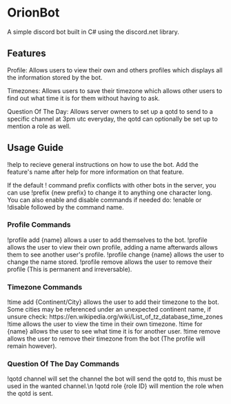 <h1>OrionBot</h1>
A simple discord bot built in C# using the discord.net library.

<h2>Features</h2>
Profile:
Allows users to view their own and others profiles which displays all the information stored by the bot.

Timezones:
Allows users to save their timezone which allows other users to find out what time it is for them without having to ask.

Question Of The Day:
Allows server owners to set up a qotd to send to a specific channel at 3pm utc everyday, the qotd can optionally be set up to mention a role as well.

<h2>Usage Guide</h2>
!help to recieve general instructions on how to use the bot.
Add the feature's name after help for more information on that feature.

If the default ! command prefix conflicts with other bots in the server, you can use !prefix {new prefix} to change it to anything one character long.
You can also enable and disable commands if needed do: !enable or !disable followed by the command name.

<h3>Profile Commands</h3>
!profile add {name} allows a user to add themselves to the bot.
!profile allows the user to view their own profile, adding a name afterwards allows them to see another user's profile.
!profile change {name} allows the user to change the name stored.
!profile remove allows the user to remove their profile (This is permanent and irreversable).

<h3>Timezone Commands</h3>
!time add {Continent/City} allows the user to add their timezone to the bot. Some cities may be referenced under an unexpected continent name, if unsure check: https://en.wikipedia.org/wiki/List_of_tz_database_time_zones
!time allows the user to view the time in their own timezone.
!time for {name} allows the user to see what time it is for another user.
!time remove allows the user to remove their timezone from the bot (The profile will remain however).

<h3>Question Of The Day Commands</h3>
!qotd channel will set the channel the bot will send the qotd to, this must be used in the wanted channel.\n
!qotd role {role ID} will mention the role when the qotd is sent.
